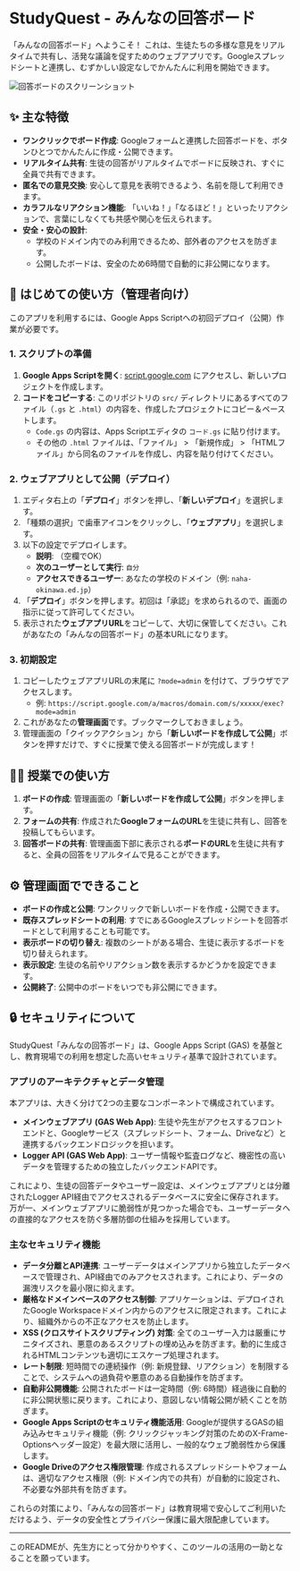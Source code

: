# StudyQuest - みんなの回答ボード

「みんなの回答ボード」へようこそ！ これは、生徒たちの多様な意見をリアルタイムで共有し、活発な議論を促すためのウェブアプリです。Googleスプレッドシートと連携し、むずかしい設定なしでかんたんに利用を開始できます。

![回答ボードのスクリーンショット](https://user-images.githubusercontent.com/11654392/157599816-2a1a35a9-e879-4049-913c-8896848f892b.png)

## ✨ 主な特徴

*   **ワンクリックでボード作成**: Googleフォームと連携した回答ボードを、ボタンひとつでかんたんに作成・公開できます。
*   **リアルタイム共有**: 生徒の回答がリアルタイムでボードに反映され、すぐに全員で共有できます。
*   **匿名での意見交換**: 安心して意見を表明できるよう、名前を隠して利用できます。
*   **カラフルなリアクション機能**: 「いいね！」「なるほど！」といったリアクションで、言葉にしなくても共感や関心を伝えられます。
*   **安全・安心の設計**:
    *   学校のドメイン内でのみ利用できるため、部外者のアクセスを防ぎます。
    *   公開したボードは、安全のため6時間で自動的に非公開になります。

## 🚀 はじめての使い方（管理者向け）

このアプリを利用するには、Google Apps Scriptへの初回デプロイ（公開）作業が必要です。

### 1. スクリプトの準備

1.  **Google Apps Scriptを開く**: [script.google.com](https://script.google.com) にアクセスし、新しいプロジェクトを作成します。
2.  **コードをコピーする**: このリポジトリの `src/` ディレクトリにあるすべてのファイル（`.gs` と `.html`）の内容を、作成したプロジェクトにコピー＆ペーストします。
    *   `Code.gs` の内容は、Apps Scriptエディタの `コード.gs` に貼り付けます。
    *   その他の `.html` ファイルは、「ファイル」 > 「新規作成」 > 「HTMLファイル」から同名のファイルを作成し、内容を貼り付けてください。

### 2. ウェブアプリとして公開（デプロイ）

1.  エディタ右上の「**デプロイ**」ボタンを押し、「**新しいデプロイ**」を選択します。
2.  「種類の選択」で歯車アイコンをクリックし、「**ウェブアプリ**」を選択します。
3.  以下の設定でデプロイします。
    *   **説明**: （空欄でOK）
    *   **次のユーザーとして実行**: `自分`
    *   **アクセスできるユーザー**: あなたの学校のドメイン（例: `naha-okinawa.ed.jp`）
4.  「**デプロイ**」ボタンを押します。初回は「承認」を求められるので、画面の指示に従って許可してください。
5.  表示された**ウェブアプリURL**をコピーして、大切に保管してください。これがあなたの「みんなの回答ボード」の基本URLになります。

### 3. 初期設定

1.  コピーしたウェブアプリURLの末尾に `?mode=admin` を付けて、ブラウザでアクセスします。
    *   例: `https://script.google.com/a/macros/domain.com/s/xxxxx/exec?mode=admin`
2.  これがあなたの**管理画面**です。ブックマークしておきましょう。
3.  管理画面の「クイックアクション」から「**新しいボードを作成して公開**」ボタンを押すだけで、すぐに授業で使える回答ボードが完成します！

## 🧑‍🏫 授業での使い方

1.  **ボードの作成**: 管理画面の「**新しいボードを作成して公開**」ボタンを押します。
2.  **フォームの共有**: 作成された**GoogleフォームのURL**を生徒に共有し、回答を投稿してもらいます。
3.  **回答ボードの共有**: 管理画面下部に表示される**ボードのURL**を生徒に共有すると、全員の回答をリアルタイムで見ることができます。

## ⚙️ 管理画面でできること

*   **ボードの作成と公開**: ワンクリックで新しいボードを作成・公開できます。
*   **既存スプレッドシートの利用**: すでにあるGoogleスプレッドシートを回答ボードとして利用することも可能です。
*   **表示ボードの切り替え**: 複数のシートがある場合、生徒に表示するボードを切り替えられます。
*   **表示設定**: 生徒の名前やリアクション数を表示するかどうかを設定できます。
*   **公開終了**: 公開中のボードをいつでも非公開にできます。

## 🔒 セキュリティについて

StudyQuest「みんなの回答ボード」は、Google Apps Script (GAS) を基盤とし、教育現場での利用を想定した高いセキュリティ基準で設計されています。

### アプリのアーキテクチャとデータ管理
本アプリは、大きく分けて2つの主要なコンポーネントで構成されています。

*   **メインウェブアプリ (GAS Web App)**: 生徒や先生がアクセスするフロントエンドと、Googleサービス（スプレッドシート、フォーム、Driveなど）と連携するバックエンドロジックを担います。
*   **Logger API (GAS Web App)**: ユーザー情報や監査ログなど、機密性の高いデータを管理するための独立したバックエンドAPIです。

これにより、生徒の回答データやユーザー設定は、メインウェブアプリとは分離されたLogger API経由でアクセスされるデータベースに安全に保存されます。万が一、メインウェブアプリに脆弱性が見つかった場合でも、ユーザーデータへの直接的なアクセスを防ぐ多層防御の仕組みを採用しています。

### 主なセキュリティ機能

*   **データ分離とAPI連携**: ユーザーデータはメインアプリから独立したデータベースで管理され、API経由でのみアクセスされます。これにより、データの漏洩リスクを最小限に抑えます。
*   **厳格なドメインベースのアクセス制御**: アプリケーションは、デプロイされたGoogle Workspaceドメイン内からのアクセスに限定されます。これにより、組織外からの不正なアクセスを防止します。
*   **XSS (クロスサイトスクリプティング) 対策**: 全てのユーザー入力は厳重にサニタイズされ、悪意のあるスクリプトの埋め込みを防ぎます。動的に生成されるHTMLコンテンツも適切にエスケープ処理されます。
*   **レート制限**: 短時間での連続操作（例: 新規登録、リアクション）を制限することで、システムへの過負荷や悪意のある自動操作を防ぎます。
*   **自動非公開機能**: 公開されたボードは一定時間（例: 6時間）経過後に自動的に非公開状態に戻ります。これにより、意図しない情報公開が続くことを防ぎます。
*   **Google Apps Scriptのセキュリティ機能活用**: Googleが提供するGASの組み込みセキュリティ機能（例: クリックジャッキング対策のためのX-Frame-Optionsヘッダー設定）を最大限に活用し、一般的なウェブ脆弱性から保護します。
*   **Google Driveのアクセス権限管理**: 作成されるスプレッドシートやフォームは、適切なアクセス権限（例: ドメイン内での共有）が自動的に設定され、不必要な外部共有を防ぎます。

これらの対策により、「みんなの回答ボード」は教育現場で安心してご利用いただけるよう、データの安全性とプライバシー保護に最大限配慮しています。

---
このREADMEが、先生方にとって分かりやすく、このツールの活用の一助となることを願っています。